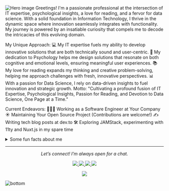 <img src="https://github.com/sulthonkaf/wallpaper/blob/main/light-ring.jpg" alt="Hero image">
Greetings!
I'm a passionate professional at the intersection of IT expertise, psychological insights, a love for reading, and a fervor for data science. With a solid foundation in Information Technology, I thrive in the dynamic space where innovation seamlessly integrates with functionality. My journey is powered by an insatiable curiosity that compels me to decode the intricacies of this evolving domain.

My Unique Approach:
💻 My IT expertise fuels my ability to develop innovative solutions that are both technically sound and user-centric.
🧠 My dedication to Psychology helps me design solutions that resonate on both cognitive and emotional levels, ensuring meaningful user experiences.
📚 My love for reading expands my thinking and creative problem-solving, helping me approach challenges with fresh, innovative perspectives.
📊 With a passion for Data Science, I rely on data-driven insights to fuel innovation and strategic growth.
Motto:
"Cultivating a profound fusion of IT Expertise, Psychological Insights, Passion for Reading, and Devotion to Data Science, One Page at a Time."

Current Endeavors:
👨🏻‍💻 Working as a Software Engineer at Your Company
☀️ Maintaining Your Open Source Project (Contributions are welcome!)
✍️ Writing tech blog posts at dev.to
🛠 Exploring JAMStack, experimenting with 11ty and Nuxt.js in my spare time
<details> <summary>Some fun facts about me</summary> <br> <p><i>Play my favorite song 🎶</i></p>
I love sharing random photos and travel moments on VSCO
My go-to coding playlist: musicals, all day, every day ⭐️
Eevee is my favorite Pokémon!
</details>
<hr> <p align="center"> <i>Let’s connect! I’m always open for a chat.</i> </p> <p align="center"> <a href="https://twitter.com/your-username" alt="Twitter"> <img src="https://raw.githubusercontent.com/your-username/your-username/main/assets/twitter.svg"> </a> <a href="https://www.linkedin.com/in/your-linkedin/" alt="LinkedIn"> <img src="https://raw.githubusercontent.com/your-username/your-username/main/assets/linkedin.svg"> </a> <a href="mailto:your-email@example.com" alt="Contact me"> <img src="https://raw.githubusercontent.com/your-username/your-username/main/assets/mail.svg"> </a> <a href="https://your-website.com" alt="My site"> <img src="https://raw.githubusercontent.com/your-username/your-username/main/assets/external-link.svg"> </a> </p> <p align="center"> <a href="https://visitor-badge.glitch.me/"> <img align="center" src="https://page-views.glitch.me/badge?page_id=your-username.your-username"> </a> </p> <img src="https://raw.githubusercontent.com/your-username/your-username/main/assets/bottom.svg" alt="bottom">
